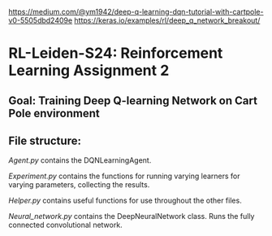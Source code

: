 https://medium.com/@ym1942/deep-q-learning-dqn-tutorial-with-cartpole-v0-5505dbd2409e
https://keras.io/examples/rl/deep_q_network_breakout/


# RL-Leiden-S24: Reinforcement Learning Assignment 2
## Goal: Training Deep Q-learning Network on Cart Pole environment

## File structure:
*Agent.py* contains the DQNLearningAgent.

*Experiment.py* contains the functions for running varying learners for varying parameters, collecting the results.

*Helper.py* contains useful functions for use throughout the other files.

*Neural_network.py* contains the DeepNeuralNetwork class. Runs the fully connected convolutional network.
